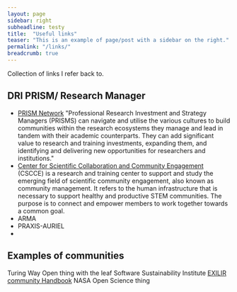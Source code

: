 ```yaml
---
layout: page
sidebar: right
subheadline: testy
title:  "Useful links"
teaser: "This is an example of page/post with a sidebar on the right."
permalink: "/links/"
breadcrumb: true
---
```

Collection of links I refer back to.


## DRI PRISM/ Research Manager
* [PRISM Network](https://www.pris-managers.ac.uk/) "Professional Research Investment and Strategy Managers (PRISMS) can navigate and utilise the various cultures to build communities within the research ecosystems they manage and lead in tandem with their academic counterparts. They can add significant value to research and training investments, expanding them, and identifying and delivering new opportunities for researchers and institutions."
* [Center for Scientific Collaboration and Community Engagement](https://www.cscce.org/) (CSCCE) is a research and training center to support and study the emerging field of scientific community engagement, also known as community management. It refers to the human infrastructure that is necessary to support healthy and productive STEM communities. The purpose is to connect and empower members to work together towards a common goal.
* ARMA
* PRAXIS-AURIEL
* 

## Examples of communities
Turing Way
Open thing with the leaf
Software Sustainability Institute
[EXILIR community Handbook](https://f1000research.com/documents/11-65)
NASA Open Science thing
 

